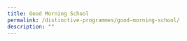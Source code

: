 ```yaml
---
title: Good Morning School
permalink: /distinctive-programmes/good-morning-school/
description: ""
---
```

